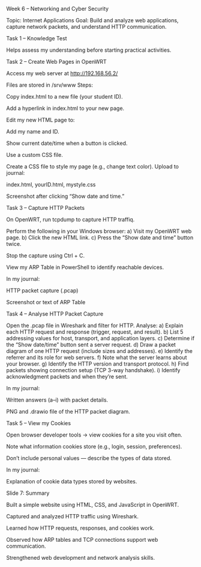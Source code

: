 Week 6 – Networking and Cyber Security

Topic: Internet Applications
Goal: Build and analyze web applications, capture network packets, and understand HTTP communication.

Task 1 – Knowledge Test 

Helps assess my understanding before starting practical activities.

Task 2 – Create Web Pages in OpenWRT 

Access my web server at http://192.168.56.2/

Files are stored in /srv/www
Steps:

Copy index.html to a new file (your student ID).

Add a hyperlink in index.html to your new page.

Edit my new HTML page to:

Add my name and ID.

Show current date/time when a button is clicked.

Use a custom CSS file.

Create a CSS file to style my page (e.g., change text color).
Upload to journal:

index.html, yourID.html, mystyle.css

Screenshot after clicking “Show date and time.”

Task 3 – Capture HTTP Packets 

On OpenWRT, run tcpdump to capture HTTP traffiq.

Perform the following in your Windows browser:
a) Visit my OpenWRT web page.
b) Click the new HTML link.
c) Press the “Show date and time” button twice.

Stop the capture using Ctrl + C.

View my ARP Table in PowerShell to identify reachable devices.

In my journal:

HTTP packet capture (.pcap)

Screenshot or text of ARP Table

Task 4 – Analyse HTTP Packet Capture

Open the .pcap file in Wireshark and filter for HTTP.
Analyse:
a) Explain each HTTP request and response (trigger, request, and result).
b) List 5 addressing values for host, transport, and application layers.
c) Determine if the “Show date/time” button sent a server request.
d) Draw a packet diagram of one HTTP request (include sizes and addresses).
e) Identify the referrer and its role for web servers.
f) Note what the server learns about your browser.
g) Identify the HTTP version and transport protocol.
h) Find packets showing connection setup (TCP 3-way handshake).
i) Identify acknowledgment packets and when they’re sent.

In my journal:

Written answers (a–i) with packet details.

PNG and .drawio file of the HTTP packet diagram.

Task 5 – View my Cookies 

Open browser developer tools → view cookies for a site you visit often.

Note what information cookies store (e.g., login, session, preferences).

Don’t include personal values — describe the types of data stored.

In my journal:

Explanation of cookie data types stored by websites.

Slide 7: Summary

Built a simple website using HTML, CSS, and JavaScript in OpenWRT.

Captured and analyzed HTTP traffic using Wireshark.

Learned how HTTP requests, responses, and cookies work.

Observed how ARP tables and TCP connections support web communication.

Strengthened web development and network analysis skills.
